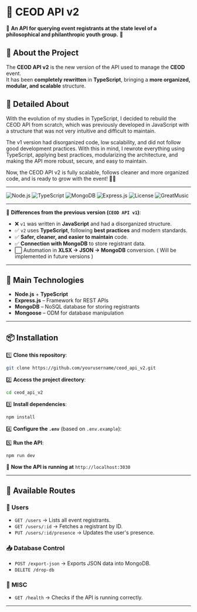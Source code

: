 # 🎯 **CEOD API v2**  

🚀 **An API for querying event registrants at the state level of a philosophical and philanthropic youth group.** 🚀  

## 🎯 **About the Project**
The **CEOD API v2** is the new version of the API used to manage the **CEOD** event.  
It has been **completely rewritten** in **TypeScript**, bringing a **more organized, modular, and scalable** structure. 

## 🎯 **Detailed About**
With the evolution of my studies in TypeScript, I decided to rebuild the CEOD API from scratch, which was previously developed in JavaScript with a structure that was not very intuitive and difficult to maintain.

The v1 version had disorganized code, low scalability, and did not follow good development practices. With this in mind, I rewrote everything using TypeScript, applying best practices, modularizing the architecture, and making the API more robust, secure, and easy to maintain.

Now, the CEOD API v2 is fully scalable, follows cleaner and more organized code, and is ready to grow with the event! 🚀🔥

---

![Node.js](https://img.shields.io/badge/Node.js-16+-green?style=flat-square&logo=node.js)
![TypeScript](https://img.shields.io/badge/TypeScript-4+-blue?style=flat-square&logo=typescript)
![MongoDB](https://img.shields.io/badge/MongoDB-Database-green?style=flat-square&logo=mongodb)
![Express.js](https://img.shields.io/badge/Express.js-4+-black?style=flat-square&logo=express)
![License](https://img.shields.io/badge/License-MIT-red?style=flat-square)
![GreatMusic](https://img.shields.io/badge/GreatMusic-Spotfy-green?style=flat-square&logo=spotify)

--- 

🔄 **Differences from the previous version (`CEOD API v1`)**:
- ❌ `v1` was written in **JavaScript** and had a disorganized structure.
- ✅ `v2` uses **TypeScript**, following **best practices** and modern standards.
- ✅ **Safer, cleaner, and easier to maintain** code.
- ✅ **Connection with MongoDB** to store registrant data.
- ⬜ Automation in **XLSX → JSON → MongoDB** conversion. ( Will be implemented in future versions )

---

## 🚀 **Main Technologies**
- **Node.js** + **TypeScript**
- **Express.js** – Framework for REST APIs
- **MongoDB** – NoSQL database for storing registrants
- **Mongoose** – ODM for database manipulation

---

## 📦 **Installation**
1️⃣ **Clone this repository**:
```bash
git clone https://github.com/yourusername/ceod_api_v2.git
```
2️⃣ **Access the project directory**:
```bash
cd ceod_api_v2
```
3️⃣ **Install dependencies**:
```bash
npm install
```

4️⃣ **Configure the `.env`** (based on `.env.example`):

5️⃣ **Run the API**:
```bash
npm run dev
```
🎉 **Now the API is running at** `http://localhost:3030`

---

## 🔗 **Available Routes**

### 👥 **Users**
- `GET /users` → Lists all event registrants.
- `GET /users/:id` → Fetches a registrant by ID.
- `PUT /users/:id/presence` → Updates the user's presence.

### 📥 **Database Control**
- `POST /export-json` → Exports JSON data into MongoDB.
- `DELETE /drop-db` 

### 📌 **MISC**
- `GET /health` → Checks if the API is running correctly.

---
